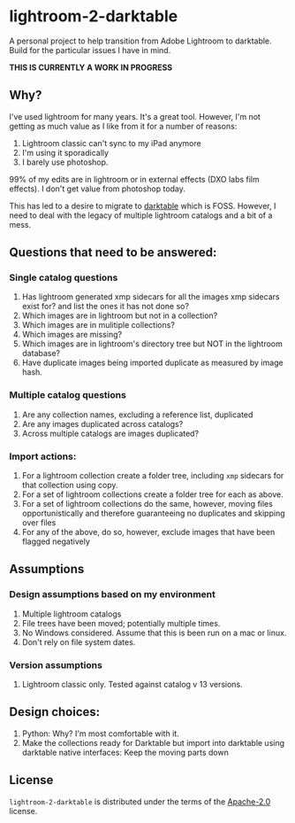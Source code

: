 # lightroom-2-darktable

A personal project to help transition from Adobe Lightroom to darktable. Build for the particular issues I have in mind.

**THIS IS CURRENTLY A WORK IN PROGRESS**

## Why?

I've used lightroom for many years. It's a great tool. However, I'm not getting as much value as I like from it for a number of reasons:

1. Lightroom classic can't sync to my iPad anymore
1. I'm using it sporadically
1. I barely use photoshop.

99% of my edits are in lightroom or in external effects (DXO labs film effects). I don't get value from photoshop today.

This has led to a desire to migrate to [darktable](https://www.darktable.org/) which is FOSS. However, I need to deal with the legacy of multiple lightroom catalogs and a bit of a mess.

## Questions that need to be answered:

### Single catalog questions

1. Has lightroom generated xmp sidecars for all the images xmp sidecars exist for? and list the ones it has not done so?
1. Which images are in lightroom but not in a collection?
1. Which images are in mulitiple collections?
1. Which images are missing?
1. Which images are in lightroom's directory tree but NOT in the lightroom database?
1. Have duplicate images being imported duplicate as measured by image hash.

### Multiple catalog questions

1. Are any collection names, excluding a reference list, duplicated
1. Are any images duplicated across catalogs?
1. Across multiple catalogs are images duplicated?

### Import actions:

1. For a lightroom collection create a folder tree, including `xmp` sidecars for that collection using copy.
1. For a set of lightroom collections create a folder tree for each as above.
1. For a set of lightroom collections do the same, however, moving files opportunistically and therefore guaranteeing no duplicates and skipping over files
1. For any of the above, do so, however, exclude images that have been flagged negatively

## Assumptions

### Design assumptions based on my environment

1. Multiple lightroom catalogs
1. File trees have been moved; potentially multiple times.
1. No Windows considered. Assume that this is been run on a mac or linux.
1. Don't rely on file system dates.

### Version assumptions

1. Lightroom classic only. Tested against catalog v 13 versions.

## Design choices:

1. Python: Why? I'm most comfortable with it.
1. Make the collections ready for Darktable but import into darktable using darktable native interfaces: Keep the moving parts down

## License

`lightroom-2-darktable` is distributed under the terms of the [Apache-2.0](https://spdx.org/licenses/Apache-2.0.html) license.

